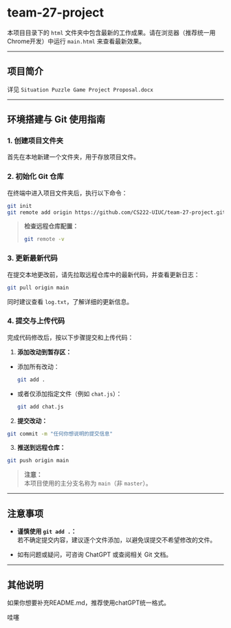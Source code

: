 # team-27-project

本项目目录下的 `html` 文件夹中包含最新的工作成果。请在浏览器（推荐统一用Chrome开发）中运行 `main.html` 来查看最新效果。

---

## 项目简介

详见 `Situation Puzzle Game Project Proposal.docx`

---

## 环境搭建与 Git 使用指南

### 1. 创建项目文件夹

首先在本地新建一个文件夹，用于存放项目文件。

### 2. 初始化 Git 仓库

在终端中进入项目文件夹后，执行以下命令：

```bash
git init
git remote add origin https://github.com/CS222-UIUC/team-27-project.git
```

> **检查远程仓库配置：**
>
> ```bash
> git remote -v
> ```

### 3. 更新最新代码

在提交本地更改前，请先拉取远程仓库中的最新代码，并查看更新日志：

```bash
git pull origin main
```

同时建议查看 `log.txt`，了解详细的更新信息。

### 4. 提交与上传代码

完成代码修改后，按以下步骤提交和上传代码：

1. **添加改动到暂存区：**

- 添加所有改动：
    ```bash
    git add .
    ```
- 或者仅添加指定文件（例如 `chat.js`）：
    ```bash
    git add chat.js
    ```

2. **提交改动：**

```bash
git commit -m "任何你想说明的提交信息"
```

3. **推送到远程仓库：**

```bash
git push origin main
```

> **注意：**  
> 本项目使用的主分支名称为 `main`（非 `master`）。

---

## 注意事项

- **谨慎使用 `git add .`：**  
若不确定提交内容，建议逐个文件添加，以避免误提交不希望修改的文件。

- 如有问题或疑问，可咨询 ChatGPT 或查阅相关 Git 文档。

---

## 其他说明

如果你想要补充README.md，推荐使用chatGPT统一格式。

哇噻
